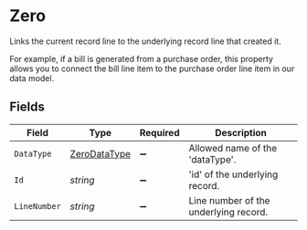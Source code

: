 # Zero

Links the current record line to the underlying record line that created it. 

For example, if a bill is generated from a purchase order, this property allows you to connect the bill line item to the purchase order line item in our data model. 


## Fields

| Field                                               | Type                                                | Required                                            | Description                                         |
| --------------------------------------------------- | --------------------------------------------------- | --------------------------------------------------- | --------------------------------------------------- |
| `DataType`                                          | [ZeroDataType](../../Models/Shared/ZeroDataType.md) | :heavy_minus_sign:                                  | Allowed name of the 'dataType'.                     |
| `Id`                                                | *string*                                            | :heavy_minus_sign:                                  | 'id' of the underlying record.                      |
| `LineNumber`                                        | *string*                                            | :heavy_minus_sign:                                  | Line number of the underlying record.               |